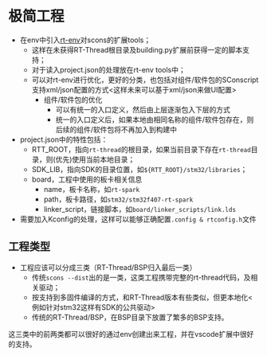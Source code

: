 # 极简工程

- 在env中引入[rt-env](https://github.com/RT-Thread/env/tree/standalone_project/env/site_tools)对scons的扩展tools；
  - 这样在未获得RT-Thread根目录及building.py扩展前获得一定的脚本支持；
  - 对于读入project.json的处理放在rt-env tools中；
  - 可以对rt-env进行优化，更好的分类，也包括对组件/软件包的SConscript支持xml/json配置的方式<这样未来可以基于xml/json来做UI配置>
      - 组件/软件包的优化
          - 可以有统一的入口定义，然后由上层逐渐包入下层的方式
          - 统一的入口定义后，如果本地由相同名称的组件/软件包存在，则后续的组件/软件包将不再加入到构建中
- project.json中的特性包括：
  - RTT_ROOT，指向`rt-thread`的根目录，如果当前目录下存在`rt-thread`目录，则(优先)使用当前本地目录；
  - SDK_LIB，指向SDK的目录位置，如`${RTT_ROOT}/stm32/libraries`；
  - board，工程中使用的板卡相关信息
    - name，板卡名称，如`rt-spark`
    - path，板卡路径，如`stm32/stm32f407-rt-spark`
    - linker_script，链接脚本，如`board/linker_scripts/link.lds`
- 需要加入Kconfig的处理，这样可以能够正确配置`.config & rtconfig.h`文件

## 工程类型

- 工程应该可以分成三类（RT-Thread/BSP归入最后一类）
   - 传统`scons --dist`出的是一类，这类工程携带完整的rt-thread代码，及相关驱动；
   - 按支持到多固件编译的方式，和RT-Thread版本有些类似，但更本地化<例如针对stm32这样有SDK的公共驱动>
   - 传统的RT-Thread/BSP，在BSP目录下放置了繁多的BSP支持。

这三类中的前两类都可以很好的通过env创建出来工程，并在vscode扩展中很好的支持。
